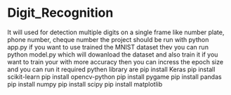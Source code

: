 # Digit_Recognition
It will  used for detection multiple digits on a single frame like number plate, phone number, cheque number 
the project should be run with 
python app.py
if you want to use trained the MNIST dataset thev you can run 
python model.py 
which will dowanload the dataset and also train it 
if you want to train your with more accuracy then you can incress the epoch size and you can run it
required pythen library are
pip install Keras
pip install scikit-learn
pip install opencv-python
pip install pygame
pip install pandas
pip install numpy
pip install scipy
pip install matplotlib
